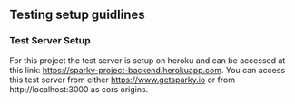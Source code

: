 ## Testing setup guidlines ##

### Test Server Setup ###

For this project the test server is setup on heroku and can be accessed at this link: https://sparky-project-backend.herokuapp.com. You can access this test server from either https://www.getsparky.io or from http://localhost:3000 as cors origins.